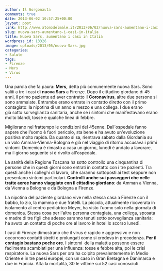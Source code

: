 ```yaml
---
author: Il Gorgonauta
comments: true
date: 2013-06-02 10:57:25+00:00
layout: post
link: http://www.atomodelmale.it/2013/06/02/nuova-sars-aumentano-i-casi-in-italia/
slug: nuova-sars-aumentano-i-casi-in-italia
title: Nuova Sars, aumentano i casi in Italia
wordpress_id: 13326
image: uploads/2013/06/nuova-Sars.jpg
categories:
- Salute
tags:
- Firenze
- Mers
- Virus
---
```


Una parola che fa paura: **Mers**, detta più comunemente nuova Sars. Sono saliti a tre i casi di **nuova Sars** a Firenze. Dopo il cittadino giordano di 45 anni, il primo paziente ad aver contratto il **Coronavirus**, altre due persone si sono ammalate. Entrambe erano entrate in contatto diretto con il primo contagiato: la nipotina di un anno e mezzo e una collega. I due erano già sotto sorveglianza sanitaria, anche se i sintomi che manifestavano erano molto blandi, tosse e qualche linea di febbre.

Migliorano nel frattempo le condizioni del 45enne. Dall'ospedale fanno sapere che l'uomo è fuori pericolo, sta bene e ha avuto un'evoluzione positiva molto rapida. Da quanto si sa, rientrava sabato dalla Giordania su un volo Amman-Vienna-Bologna e già nel viaggio di ritorno accusava i primi sintomi. Domenica è rimasto a casa un giorno, lunedì è andato a lavorare, ma il giorno seguente si è rivolto all'ospedale.

La sanità della Regione Toscana ha sotto controllo una cinquantina di persone che in questi giorni sono entrati in contatto con i tre pazienti. Tra questi anche i colleghi di lavoro, che saranno sottoposti ai test seppure non presentano sintomi particolari. **Controlli anche sui passeggeri che nelle tratte aeree hanno viaggiato con il cittadino giordano**: da Amman a Vienna, da Vienna a Bologna e da Bologna a Firenze.

La nipotina del paziente giordano vive nella stessa casa a Firenze con il babbo, lo zio, la mamma e due fratelli. La piccola, attualmente ricoverata in isolamento al centro pediatrico Meyer, ha visto l'uomo solo nella giornata di domenica. Stessa cosa per l'altra persona contagiata, una collega, sposata e madre di tre figli che adesso saranno tenuti sotto sorveglianza sanitaria: ha avuto un contatto di poche ore al lavoro in hotel lo scorso lunedì.

I casi di Firenze dimostrano che il virus è rapido e aggressivo e non occorrono contatti stretti e prolungati come si credeva in precedenza. **Per il contagio bastano poche ore**. I sintomi  della malattia possono essere facilmente scambiati per una influenza: tosse e febbre alta, poi le crisi respiratorie. La nuova Sars per ora ha colpito prevalentemente in Medio Oriente e in tre paesi europei, con un caso in Gran Bretagna e Danimarca e due in Francia. Alta la mortalità, 30 le vittime sui 52 casi conosciuti.
